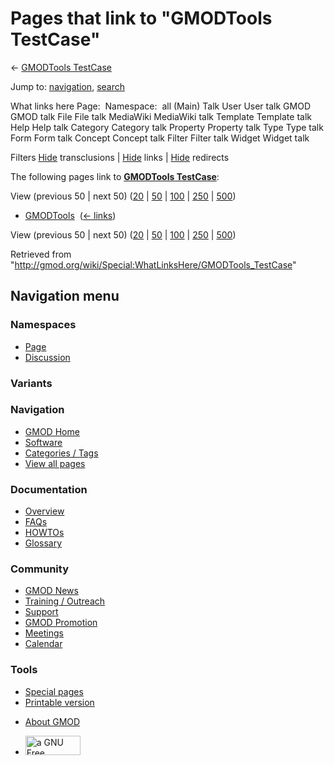 <div id="mw-page-base" class="noprint">

</div>

<div id="mw-head-base" class="noprint">

</div>

<div id="content" class="mw-body" role="main">

<span id="top"></span>

<div id="mw-js-message" style="display:none;">

</div>



# <span dir="auto">Pages that link to "GMODTools TestCase"</span>

<div id="bodyContent">

<div id="contentSub">

← [GMODTools TestCase](/wiki/GMODTools_TestCase "GMODTools TestCase")

</div>

<div id="jump-to-nav" class="mw-jump">

Jump to: [navigation](#mw-navigation), [search](#p-search)

</div>

<div id="mw-content-text">

What links here Page:  Namespace:  all (Main) Talk User User talk GMOD
GMOD talk File File talk MediaWiki MediaWiki talk Template Template talk
Help Help talk Category Category talk Property Property talk Type Type
talk Form Form talk Concept Concept talk Filter Filter talk Widget
Widget talk

Filters
[Hide](/mediawiki/index.php?title=Special:WhatLinksHere/GMODTools_TestCase&hidetrans=1 "Special:WhatLinksHere/GMODTools TestCase")
transclusions \|
[Hide](/mediawiki/index.php?title=Special:WhatLinksHere/GMODTools_TestCase&hidelinks=1 "Special:WhatLinksHere/GMODTools TestCase")
links \|
[Hide](/mediawiki/index.php?title=Special:WhatLinksHere/GMODTools_TestCase&hideredirs=1 "Special:WhatLinksHere/GMODTools TestCase")
redirects

The following pages link to **[GMODTools
TestCase](/wiki/GMODTools_TestCase "GMODTools TestCase")**:

View (previous 50 \| next 50)
([20](/mediawiki/index.php?title=Special:WhatLinksHere/GMODTools_TestCase&limit=20 "Special:WhatLinksHere/GMODTools TestCase")
\|
[50](/mediawiki/index.php?title=Special:WhatLinksHere/GMODTools_TestCase&limit=50 "Special:WhatLinksHere/GMODTools TestCase")
\|
[100](/mediawiki/index.php?title=Special:WhatLinksHere/GMODTools_TestCase&limit=100 "Special:WhatLinksHere/GMODTools TestCase")
\|
[250](/mediawiki/index.php?title=Special:WhatLinksHere/GMODTools_TestCase&limit=250 "Special:WhatLinksHere/GMODTools TestCase")
\|
[500](/mediawiki/index.php?title=Special:WhatLinksHere/GMODTools_TestCase&limit=500 "Special:WhatLinksHere/GMODTools TestCase"))

- [GMODTools](/wiki/GMODTools "GMODTools") ‎
  <span class="mw-whatlinkshere-tools">([←
  links](/mediawiki/index.php?title=Special:WhatLinksHere&target=GMODTools "Special:WhatLinksHere"))</span>

View (previous 50 \| next 50)
([20](/mediawiki/index.php?title=Special:WhatLinksHere/GMODTools_TestCase&limit=20 "Special:WhatLinksHere/GMODTools TestCase")
\|
[50](/mediawiki/index.php?title=Special:WhatLinksHere/GMODTools_TestCase&limit=50 "Special:WhatLinksHere/GMODTools TestCase")
\|
[100](/mediawiki/index.php?title=Special:WhatLinksHere/GMODTools_TestCase&limit=100 "Special:WhatLinksHere/GMODTools TestCase")
\|
[250](/mediawiki/index.php?title=Special:WhatLinksHere/GMODTools_TestCase&limit=250 "Special:WhatLinksHere/GMODTools TestCase")
\|
[500](/mediawiki/index.php?title=Special:WhatLinksHere/GMODTools_TestCase&limit=500 "Special:WhatLinksHere/GMODTools TestCase"))

</div>

<div class="printfooter">

Retrieved from
"<http://gmod.org/wiki/Special:WhatLinksHere/GMODTools_TestCase>"

</div>

<div id="catlinks" class="catlinks catlinks-allhidden">

</div>

<div class="visualClear">

</div>

</div>

</div>

<div id="mw-navigation">

## Navigation menu

<div id="mw-head">



<div id="left-navigation">

<div id="p-namespaces" class="vectorTabs" role="navigation"
aria-labelledby="p-namespaces-label">

### Namespaces

- <span id="ca-nstab-main"><a href="/wiki/GMODTools_TestCase" accesskey="c"
  title="View the content page [c]">Page</a></span>
- <span id="ca-talk"><a
  href="/mediawiki/index.php?title=Talk:GMODTools_TestCase&amp;action=edit&amp;redlink=1"
  accesskey="t"
  title="Discussion about the content page [t]">Discussion</a></span>

</div>

<div id="p-variants" class="vectorMenu emptyPortlet" role="navigation"
aria-labelledby="p-variants-label">

### 

### Variants[](#)

<div class="menu">

</div>

</div>

</div>

<div id="right-navigation">





</div>



</div>

</div>

</div>

<div id="mw-panel">

<div id="p-logo" role="banner">

<a href="/wiki/Main_Page"
style="background-image: url(http://gmod.org/images/GMOD-cogs.png);"
title="Visit the main page"></a>

</div>

<div id="p-Navigation" class="portal" role="navigation"
aria-labelledby="p-Navigation-label">

### Navigation

<div class="body">

- <span id="n-GMOD-Home">[GMOD Home](/wiki/Main_Page)</span>
- <span id="n-Software">[Software](/wiki/GMOD_Components)</span>
- <span id="n-Categories-.2F-Tags">[Categories /
  Tags](/wiki/Categories)</span>
- <span id="n-View-all-pages">[View all
  pages](/wiki/Special:AllPages)</span>

</div>

</div>

<div id="p-Documentation" class="portal" role="navigation"
aria-labelledby="p-Documentation-label">

### Documentation

<div class="body">

- <span id="n-Overview">[Overview](/wiki/Overview)</span>
- <span id="n-FAQs">[FAQs](/wiki/Category:FAQ)</span>
- <span id="n-HOWTOs">[HOWTOs](/wiki/Category:HOWTO)</span>
- <span id="n-Glossary">[Glossary](/wiki/Glossary)</span>

</div>

</div>

<div id="p-Community" class="portal" role="navigation"
aria-labelledby="p-Community-label">

### Community

<div class="body">

- <span id="n-GMOD-News">[GMOD News](/wiki/GMOD_News)</span>
- <span id="n-Training-.2F-Outreach">[Training /
  Outreach](/wiki/Training_and_Outreach)</span>
- <span id="n-Support">[Support](/wiki/Support)</span>
- <span id="n-GMOD-Promotion">[GMOD
  Promotion](/wiki/GMOD_Promotion)</span>
- <span id="n-Meetings">[Meetings](/wiki/Meetings)</span>
- <span id="n-Calendar">[Calendar](/wiki/Calendar)</span>

</div>

</div>

<div id="p-tb" class="portal" role="navigation"
aria-labelledby="p-tb-label">

### Tools

<div class="body">

- <span id="t-specialpages"><a href="/wiki/Special:SpecialPages" accesskey="q"
  title="A list of all special pages [q]">Special pages</a></span>
- <span id="t-print"><a
  href="/mediawiki/index.php?title=Special:WhatLinksHere/GMODTools_TestCase&amp;printable=yes"
  rel="alternate" accesskey="p"
  title="Printable version of this page [p]">Printable version</a></span>

</div>

</div>

</div>

</div>

<div id="footer" role="contentinfo">

- <span id="footer-places-about">[About
  GMOD](/wiki/GMOD:About "GMOD:About")</span>

<!-- -->

- <span id="footer-copyrightico">[<img src="http://www.gnu.org/graphics/gfdl-logo-small.png" width="88"
  height="31" alt="a GNU Free Documentation License" />](http://www.gnu.org/licenses/fdl-1.3.html)</span>




</div>
